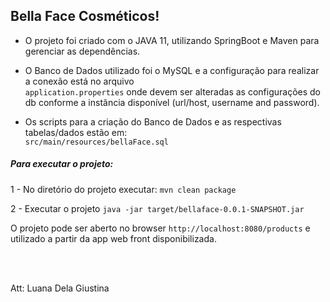 
## Bella Face Cosméticos!


- O projeto foi criado com o JAVA 11, utilizando SpringBoot e Maven para gerenciar as dependências.


- O Banco de Dados utilizado foi o MySQL e a configuração para realizar a conexão está no arquivo <br/>
		`application.properties`  onde devem ser alteradas as configurações do db conforme a instância disponível (url/host, username and password).
		
		
- Os scripts para a criação do Banco de Dados e as respectivas tabelas/dados estão em: <br/>
		`src/main/resources/bellaFace.sql`

		
##### Para executar o projeto: 

1 -  No diretório do projeto executar: `mvn clean package`

2 - Executar o projeto `java -jar target/bellaface-0.0.1-SNAPSHOT.jar` 

 
 O projeto pode ser aberto no browser `http://localhost:8080/products` e utilizado a partir da app web front disponibilizada.
 
 
 
 





<br/> <br/>

Att: Luana Dela Giustina

 









